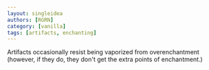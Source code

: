```yaml
---
layout: singleidea
authors: [RGRN]
category: [vanilla]
tags: [artifacts, enchanting]
---
```

Artifacts occasionally resist being vaporized from overenchantment (however, if they do, they don't get the extra points of enchantment.)
